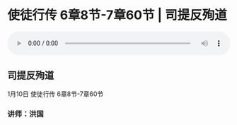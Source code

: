 # 使徒行传 6章8节-7章60节 | 司提反殉道

<audio style="width: 100%;" preload="false" controls controlslist="nodownload"><source src="http://file.simai.life/audio/mp3/2021/shitu_6-8_7-60_210110.mp3" type="audio/mpeg">Your browser does not support the audio element.</audio>

## 司提反殉道
1月10日 
使徒行传 6章8节-7章60节
### 讲师：洪国
 